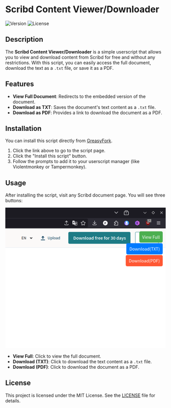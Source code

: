 # Scribd Content Viewer/Downloader

![Version](https://img.shields.io/badge/version-1.0-blue.svg) ![License](https://img.shields.io/badge/license-MIT-green.svg)

## Description

The **Scribd Content Viewer/Downloader** is a simple userscript that allows you to view and download content from Scribd for free and without any restrictions. With this script, you can easily access the full document, download the text as a `.txt` file, or save it as a PDF.

## Features

- **View Full Document**: Redirects to the embedded version of the document.
- **Download as TXT**: Saves the document's text content as a `.txt` file.
- **Download as PDF**: Provides a link to download the document as a PDF.

## Installation

You can install this script directly from [GreasyFork](https://greasyfork.org/en/scripts/523652-scribd-content-viewer-downloader).

1. Click the link above to go to the script page.
2. Click the "Install this script" button.
3. Follow the prompts to add it to your userscript manager (like Violentmonkey or Tampermonkey).

## Usage

After installing the script, visit any Scribd document page. You will see three buttons:

![Buttons](https://github.com/FENZIGO/Scribd-Content-Viewer-Downloader/blob/main/scribd_screen.png)

- **View Full**: Click to view the full document.
- **Download (TXT)**: Click to download the text content as a `.txt` file.
- **Download (PDF)**: Click to download the document as a PDF.

## License

This project is licensed under the MIT License. See the [LICENSE](LICENSE) file for details.
